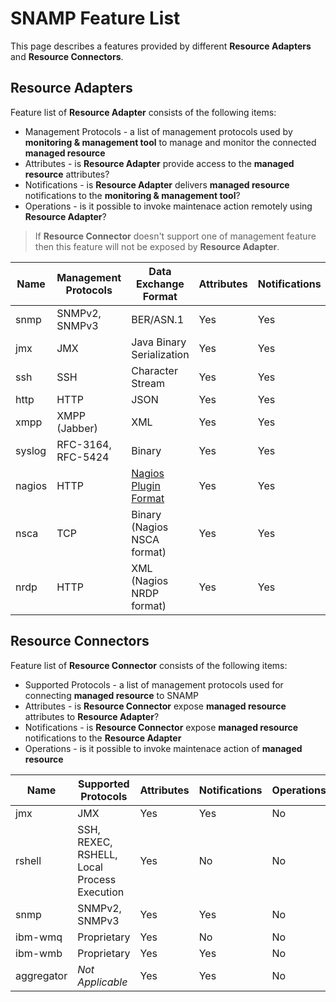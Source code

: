 SNAMP Feature List
====
This page describes a features provided by different **Resource Adapters** and **Resource Connectors**.

## Resource Adapters
Feature list of **Resource Adapter** consists of the following items:
* Management Protocols - a list of management protocols used by **monitoring & management tool** to manage and monitor the connected **managed resource**
* Attributes - is **Resource Adapter** provide access to the **managed resource** attributes?
* Notifications - is **Resource Adapter** delivers **managed resource** notifications to the **monitoring & management tool**?
* Operations - is it possible to invoke maintenace action remotely using **Resource Adapter**?

> If **Resource Connector** doesn't support one of management feature then this feature will not be exposed by **Resource Adapter**.

Name | Management Protocols | Data Exchange Format | Attributes | Notifications | Operations
---- | ---- | ---- | ---- | ---- | ----
snmp | SNMPv2, SNMPv3 | BER/ASN.1 | Yes | Yes | No
jmx | JMX | Java Binary Serialization | Yes | Yes | No
ssh | SSH | Character Stream | Yes | Yes | No
http | HTTP | JSON | Yes | Yes | No
xmpp | XMPP (Jabber) | XML | Yes | Yes | No
syslog | RFC-3164, RFC-5424 | Binary | Yes | Yes | No
nagios | HTTP | [Nagios Plugin Format](https://nagios-plugins.org/doc/guidelines.html#PLUGOUTPUT) | Yes | Yes | No
nsca | TCP | Binary (Nagios NSCA format) | Yes | Yes | No
nrdp | HTTP | XML (Nagios NRDP format) | Yes | Yes | No

## Resource Connectors
Feature list of **Resource Connector** consists of the following items:
* Supported Protocols - a list of management protocols used for connecting **managed resource** to SNAMP
* Attributes - is **Resource Connector** expose **managed resource** attributes to **Resource Adapter**?
* Notifications - is **Resource Connector** expose **managed resource** notifications to the **Resource Adapter**
* Operations - is it possible to invoke maintenace action of **managed resource**

Name | Supported Protocols | Attributes | Notifications | Operations
---- | ---- | ---- | ---- | ----
jmx | JMX | Yes | Yes | No
rshell | SSH, REXEC, RSHELL, Local Process Execution | Yes | No | No
snmp | SNMPv2, SNMPv3 | Yes | Yes | No
ibm-wmq | Proprietary | Yes | No | No
ibm-wmb | Proprietary | Yes | Yes | No
aggregator | _Not Applicable_ | Yes | Yes | No
